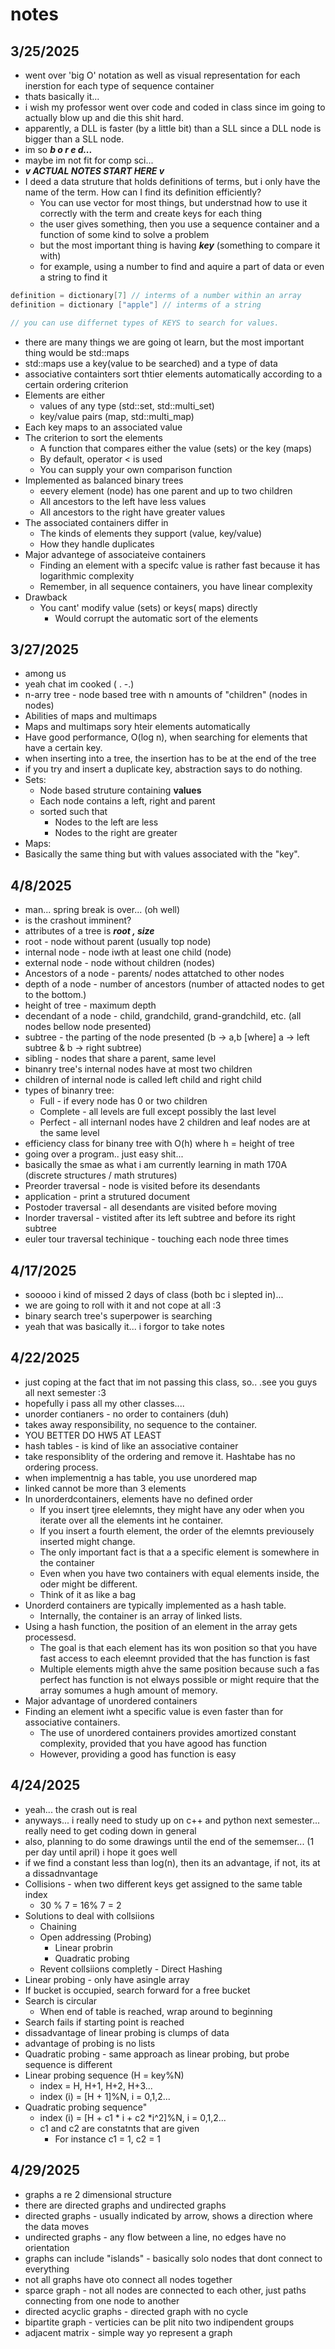 # notes
## 3/25/2025

* went over 'big O' notation as well as visual representation for each inerstion for each type of sequence container
* thats basically it...
* i wish my professor went over code and coded in class since im going to actually blow up and die this shit hard.
* apparently, a DLL is faster (by a little bit) than a SLL since a DLL node is bigger than a SLL node.
* im so ***b o r e d...***
* maybe im not fit for comp sci...
* ***v ACTUAL NOTES START HERE v***
* I deed a data struture that holds definitions of terms, but i only have the name of the term. How can I find its definition efficiently?
  * You can use vector for most things, but understnad how to use it correctly with the term and create keys for each thing
  * the user gives something, then you use a sequence container and a function of some kind to solve a problem
  * but the most important thing is having  ***key*** (something to compare it with)
  * for example, using a number to find and aquire a part of data or even a string to find it
```c++
definition = dictionary[7] // interms of a number within an array
definition = dictionary ["apple"] // interms of a string

// you can use differnet types of KEYS to search for values.
```
* there are many things we are going ot learn, but the most important thing would be std::maps
* std::maps use a key(value to be searched) and a type of data
* associative containters sort thtier elements automatically according to a certain ordering criterion
* Elements are either
  * values of any type (std::set, std::multi_set)
  * key/value pairs (map, std::multi_map)
* Each key maps to an associated value
* The criterion to sort the elements
  * A function that compares either the value (sets) or the key (maps)
  * By default, operator < is used
  * You can supply your own comparison function
* Implemented as balanced binary trees
  * eevery element (node) has one parent and up to two children
  * All ancestors to the left have less values
  * All ancestors to the right have greater values
* The associated containers differ in
  * The kinds of elements they support (value, key/value)
  * How they handle duplicates
* Major advantege of associateive containers
  * Finding an element with a specifc value is rather fast because it has logarithmic complexity
  * Remember, in all sequence containers, you have linear complexity
* Drawback
  * You cant' modify value (sets) or keys( maps) directly
    * Would corrupt the automatic sort of the elements

## 3/27/2025

* among us
* yeah chat im cooked ( . -.)
* n-arry tree - node based tree with n amounts of "children" (nodes in nodes)
* Abilities of maps and multimaps
* Maps and multimaps sory hteir elements automatically
* Have good performance, O(log n), when searching for elements that have a certain key.
* when inserting into a tree, the insertion has to be at the end of the tree
* if you try and insert a duplicate key, abstraction says to do nothing.
* Sets:
  * Node based struture containing **values**
  * Each node contains a left, right and parent
  * sorted such that
    * Nodes to the left are less
    * Nodes to the right are greater
* Maps:
* Basically the same thing but with values associated with the "key".

## 4/8/2025

* man... spring break is over... (oh well)
* is the crashout imminent?
* attributes of a tree is ***root , size***
* root - node without parent (usually top node)
* internal node - node iwth at least one child (node)
* external node - node without children (nodes)
* Ancestors of a node - parents/ nodes attatched to other nodes
* depth of a node - number of ancestors (number of attacted nodes to get to the bottom.)
* height of tree - maximum depth
* decendant of a node - child, grandchild, grand-grandchild, etc. (all nodes bellow node presented)
* subtree - the parting of the node presented (b -> a,b [where] a -> left subtree & b -> right subtree)
* sibling - nodes that share a parent, same level
* binanry tree's internal nodes have at most two children
* children of internal node is called left child and right child
* types of binanry tree:
  * Full - if every node has 0 or two children
  * Complete - all levels are full except possibly the last level
  * Perfect - all internanl nodes have 2 children and leaf nodes are at the same level
* efficiency class for binany tree with O(h) where h = height of tree
* going over a program.. just easy shit...
* basically the smae as what i am currently learning in math 170A (discrete structures / math strutures)
* Preorder traversal - node is visited before its desendants
* application - print a strutured document
* Postoder traversal - all desendants are visited before moving
* Inorder traversal - vistited after its left subtree and before its right subtree
* euler tour traversal techinique - touching each node three times

## 4/17/2025

* sooooo i kind of missed 2 days of class (both bc i slepted in)...
* we are going to roll with it and not cope at all :3
* binary search tree's superpower is searching
* yeah that was basically it... i forgor to take notes

## 4/22/2025
* just coping at the fact that im not passing this class, so.. .see you guys all next semester :3
* hopefully i pass all my other classes....
* unorder contianers - no order to containers (duh)
* takes away responsibility, no sequence to the container.
* YOU BETTER DO HW5 AT LEAST
* hash tables - is kind of like an associative container
* take responsiblity of the ordering and remove it. Hashtabe has no ordering process.
* when implementnig a has table, you use  unordered map
* linked cannot be more than 3 elements
* In unorderdcontainers, elements have no defined order
  * If you insert tjree elelemnts, they might have any oder when you iterate over all the elements int he container.
  * If you insert a fourth element,  the order of the elemnts previousely inserted might change.
  * The only important fact is that a a specific element is somewhere in the container
  * Even when you have two containers with equal elements inside, the oder might be different.
  * Think of it as like a bag
* Unorderd containers are typically implemented as a hash table.
  * Internally,  the container is an array of linked lists.
* Using a hash function, the position of an element in the array gets processesd.
  * The goal is that each element has its won position so that you have fast access to each eleemnt provided that the has function is fast
  * Multiple elements migth ahve the same position because such a fas perfect has function is not elways possible or might require that the array somumes a hugh amount of memory.
* Major advantage of unordered containers
* Finding an element iwht a specific value is even faster than for associative containers.
  * The use of unordered containers provides amortized constant complexity, provided that you  have  agood has function
  * However, providing a good has function is easy

## 4/24/2025
* yeah... the crash out is real
* anyways... i really need to study up on c++ and python next semester... really need to get coding down in general
* also, planning to do some drawings until the end of the sememser... (1 per day until april) i hope it goes well
* if we find a constant less than log(n), then its an advantage, if not, its at a dissadnvantage
* Collisions - when two different keys get assigned to the same table index
  * 30 % 7 = 16% 7 = 2
* Solutions to deal with collsiions
  * Chaining
  * Open addressing (Probing)
    * Linear probrin
    * Quadratic probing
  * Revent collsiions completly - Direct Hashing
* Linear probing - only have  asingle array
* If bucket is occupied, search forward for a free bucket
* Search is circular
  * When end of table is reached, wrap around to beginning
* Search fails if starting point is reached
* dissadvantage of linear probing is clumps of data
* advantage of probing is no lists
* Quadratic probing - same approach as linear probing, but probe sequence is different
* Linear probing sequence (H = key%N)
   * index = H, H+1, H+2, H+3...
   * index (i) = [H + 1]%N, i = 0,1,2...
* Quadratic probing sequence"
   * index (i) = [H + c1 * i + c2 *i^2]%N, i = 0,1,2...
   * c1 and c2 are constatnts that are given
     * For instance c1 = 1, c2 = 1

## 4/29/2025

* graphs a re 2 dimensional structure
* there are directed graphs and undirected graphs
* directed graphs - usually indicated by arrow, shows a direction where the data moves
* undirected graphs - any flow between a line, no edges have no orientation
* graphs can include "islands" - basically solo nodes that dont connect to everything
* not all graphs have oto connect all nodes together
* sparce graph - not all nodes are connected to each other, just paths connecting from one node to another
* directed acyclic graphs - directed graph with no cycle
* bipartite graph - verticies can be plit nito two indipendent groups
* adjacent matrix - simple way yo represent a graph
